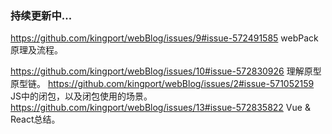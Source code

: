 ### 持续更新中...

  https://github.com/kingport/webBlog/issues/9#issue-572491585  webPack原理及流程。
  
  https://github.com/kingport/webBlog/issues/10#issue-572830926 理解原型原型链。
  https://github.com/kingport/webBlog/issues/2#issue-571052159 JS中的闭包，以及闭包使用的场景。
  https://github.com/kingport/webBlog/issues/13#issue-572835822 Vue & React总结。
 

